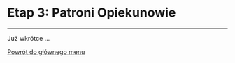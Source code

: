 # <span class="stage-header">Etap 3</span>: Patroni Opiekunowie
---
Już wkrótce ...

[Powrót do głównego menu](index.md)
